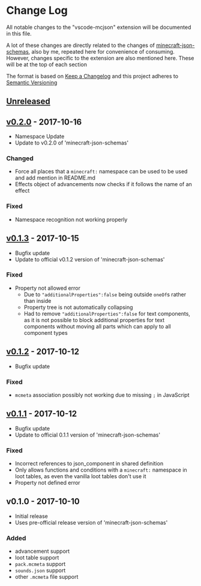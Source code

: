 # Change Log
All notable changes to the "vscode-mcjson" extension will be documented in this file.

A lot of these changes are directly related to the changes of [minecraft-json-schemas](https://github.com/Levertion/minecraft-json-schemas/blob/master/CHANGELOG.md), also by me, repeated here for convenience of consuming.
However, changes specific to the extension are also mentioned here. These will be at the top of each section

The format is based on [Keep a Changelog](http://keepachangelog.com/en/1.0.0/)
and this project adheres to [Semantic Versioning](http://semver.org/spec/v2.0.0.html)

## [Unreleased]

## [v0.2.0] - 2017-10-16
 - Namespace Update
 - Update to v0.2.0 of 'minecraft-json-schemas'
### Changed
 - Force all places that a `minecraft:` namespace can be used to be used and add mention in README.md
 - Effects object of advancements now checks if it follows the name of an effect
### Fixed
 - Namespace recognition not working properly

## [v0.1.3] - 2017-10-15
 - Bugfix update
 - Update to official v0.1.2 version of 'minecraft-json-schemas'
### Fixed
 - Property not allowed error
    - Due to `"additionalProperties":false` being outside `oneOf`s rather than inside
    - Property tree is not automatically collapsing
    - Had to remove `"additionalProperties":false` for text components, as it is not possible to block additional properties for text components without moving all parts which can apply to all component types 

## [v0.1.2] - 2017-10-12
 - Bugfix update
### Fixed
 - `mcmeta` association possibly not working due to missing `;` in JavaScript

## [v0.1.1] - 2017-10-12
 - Bugfix update
 - Update to official 0.1.1 version of 'minecraft-json-schemas'
### Fixed
 - Incorrect references to json_component in shared definition
 - Only allows functions and conditions with a `minecraft:` namespace in loot tables, as even the vanilla loot tables don't use it
 - Property not defined error

## v0.1.0 - 2017-10-10
 - Initial release
 - Uses pre-official release version of 'minecraft-json-schemas'
### Added
 - advancement support
 - loot table support
 - `pack.mcmeta` support
 - `sounds.json` support
 - other `.mcmeta` file support

 [Unreleased]: https://github.com/Levertion/vscode-mcjson/compare/v0.2.0...HEAD
 [v0.2.0]: https://github.com/Levertion/vscode-mcjson/compare/v0.1.3...v0.2.0 
 [v0.1.3]: https://github.com/Levertion/vscode-mcjson/compare/v0.1.2...v0.1.3 
 [v0.1.2]: https://github.com/Levertion/vscode-mcjson/compare/v0.1.1...v0.1.2
 [v0.1.1]: https://github.com/Levertion/vscode-mcjson/compare/v0.1.0...v0.1.1
 
 
